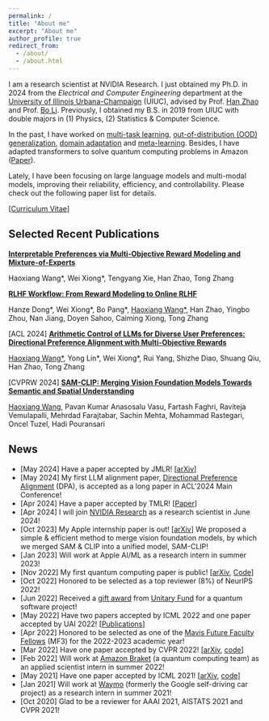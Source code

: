 ```yaml
---
permalink: /
title: "About me"
excerpt: "About me"
author_profile: true
redirect_from: 
  - /about/
  - /about.html
---
```


I am a research scientist at NVIDIA Research. I just obtained my Ph.D. in 2024 from the _Electrical and Computer Engineering_ department at the [University of Illinois Urbana-Champaign](https://illinois.edu/) (UIUC), advised by Prof. [Han Zhao](https://hanzhaoml.github.io/) and Prof. [Bo Li](https://aisecure.github.io/). Previously, I obtained my B.S. in 2019 from UIUC with double majors in (1) Physics, (2) Statistics & Computer Science. 

In the past, I have worked on [multi-task learning](https://arxiv.org/abs/2106.09017), [out-of-distribution (OOD) generalization](https://arxiv.org/abs/2201.12919), [domain adaptation](https://arxiv.org/abs/2204.08200) and [meta-learning](https://arxiv.org/abs/2203.09137). Besides, I have adapted transformers to solve quantum computing problems in Amazon ([Paper](https://arxiv.org/abs/2211.16943)).

Lately, I have been focusing on large language models and multi-modal models, improving their reliability, efficiency, and controllability. Please check out the following paper list for details.

[[Curriculum Vitae](https://haoxiang-wang.github.io/files/CV.pdf)]

## Selected Recent Publications

**[Interpretable Preferences via Multi-Objective Reward Modeling and Mixture-of-Experts](https://arxiv.org/abs/2406.12845)**

Haoxiang Wang*, Wei Xiong*, Tengyang Xie, Han Zhao, Tong Zhang


**[RLHF Workflow: From Reward Modeling to Online RLHF](https://arxiv.org/abs/2405.07863)**

Hanze Dong*, Wei Xiong*, Bo Pang*, <u>Haoxiang Wang*</u>, Han Zhao, Yingbo Zhou, Nan Jiang, Doyen Sahoo, Caiming Xiong, Tong Zhang

[ACL 2024] **[Arithmetic Control of LLMs for Diverse User Preferences: Directional Preference Alignment with Multi-Objective Rewards](https://arxiv.org/abs/2402.18571)**

<u>Haoxiang Wang*</u>, Yong Lin*, Wei Xiong*, Rui Yang, Shizhe Diao, Shuang Qiu, Han Zhao, Tong Zhang


[CVPRW 2024] **[SAM-CLIP: Merging Vision Foundation Models Towards Semantic and Spatial Understanding](https://arxiv.org/pdf/2310.15308)**  
    
<u>Haoxiang Wang</u>, Pavan Kumar Anasosalu Vasu, Fartash Faghri, Raviteja Vemulapalli, Mehrdad Farajtabar, Sachin Mehta, Mohammad Rastegari, Oncel Tuzel, Hadi Pouransari


## News
+ [May 2024] Have a paper accepted by JMLR! [[arXiv](https://arxiv.org/abs/2310.13852)]
+ [May 2024] My first LLM alignment paper, [Directional Preference Alignment](https://arxiv.org/abs/2402.18571) (DPA), is accepted as a long paper in ACL'2024 Main Conference!
+ [Apr 2024] Have a paper accepted by TMLR! [[Paper](https://openreview.net/forum?id=k3d5C0YvfK)]
+ [Apr 2024] I will join [NVIDIA Research](https://www.nvidia.com/en-us/research/) as a research scientist in June 2024!
+ [Oct 2023] My Apple internship paper is out! [[arXiv](https://arxiv.org/pdf/2310.15308)] We proposed a simple & efficient method to merge vision foundation models, by which we merged SAM & CLIP into a unified model, SAM-CLIP!
+ [Jan 2023] Will work at Apple AI/ML as a research intern in summer 2023!
+ [Nov 2022] My first quantum computing paper is public! [[arXiv](https://arxiv.org/abs/2211.16943), [Code](https://github.com/PennyLaneAI/generative-quantum-states)]
+ [Oct 2022] Honored to be selected as a top reviewer (8%) of NeurIPS 2022!
+ [Jun 2022] Received a [gift award](https://unitary.fund/grants.html) from [Unitary Fund](https://unitary.fund/) for a quantum software project!
+ [May 2022] Have two papers accepted by ICML 2022 and one paper accepted by UAI 2022! [[Publications](https://haoxiang-wang.github.io/publications/)]
+ [Apr 2022] Honored to be selected as one of the [Mavis Future Faculty Fellows](https://mavis.grainger.illinois.edu/) (MF3) for the 2022-2023 academic year! 
+ [Mar 2022] Have one paper accepted by CVPR 2022! [[arXiv](https://arxiv.org/abs/2203.09137), [code](https://github.com/YiteWang/MetaNTK-NAS)]
+ [Feb 2022] Will work at [Amazon Braket](https://aws.amazon.com/braket/) (a quantum computing team) as an applied scientist intern in summer 2022!
+ [May 2021] Have one paper accepted by ICML 2021! [[arXiv](https://arxiv.org/abs/2106.09017), [code](https://github.com/AI-secure/multi-task-learning)]
+ [Jan 2021] Will work at [Waymo](https://waymo.com/) (formerly the Google self-driving car project) as a research intern in summer 2021!
+ [Oct 2020] Glad to be a reviewer for AAAI 2021, AISTATS 2021 and CVPR 2021!

<script type="text/javascript" id="clustrmaps" src="//cdn.clustrmaps.com/map_v2.js?cl=ffffff&w=303&t=tt&d=FPF7twPjD1vWaMFrlN_DYIRTdajBNlmQcjNkLZguci8&ct=fff844"></script>

